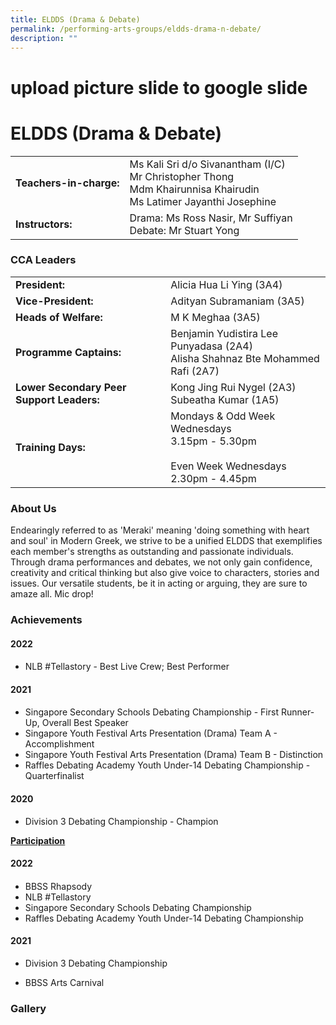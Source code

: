 ```yaml
---
title: ELDDS (Drama & Debate)
permalink: /performing-arts-groups/eldds-drama-n-debate/
description: ""
---
```

# upload picture slide to google slide

# ELDDS (Drama & Debate)

|                     |                        |
|----------|-------|
| **Teachers-in-charge:** | Ms Kali Sri d/o Sivanantham (I/C)<br>Mr Christopher Thong<br>Mdm Khairunnisa Khairudin<br>Ms Latimer Jayanthi Josephine |
| **Instructors:**        | Drama: Ms Ross Nasir, Mr Suffiyan<br>Debate: Mr Stuart Yong             |


### CCA Leaders

|                              |        |
|----------------|---------------------------|
| **President:**                            | Alicia Hua Li Ying (3A4)                                                                        |
| **Vice-President:**                       | Adityan Subramaniam (3A5)                                                                       |
| **Heads of Welfare:**                | M K Meghaa (3A5)           |
| **Programme Captains:**                   | Benjamin Yudistira Lee Punyadasa (2A4)<br>Alisha Shahnaz Bte Mohammed Rafi (2A7)                |
| **Lower Secondary Peer Support Leaders:** | Kong Jing Rui Nygel (2A3)<br>Subeatha Kumar (1A5)                                               |
| **Training Days:**                        | Mondays & Odd Week Wednesdays<br>3.15pm - 5.30pm<br><br>Even Week Wednesdays<br>2.30pm - 4.45pm |


### About Us

Endearingly referred to as 'Meraki' meaning 'doing something with heart and soul' in Modern Greek, we strive to be a unified ELDDS that exemplifies each member's strengths as outstanding and passionate individuals. Through drama performances and debates, we not only gain confidence, creativity and critical thinking but also give voice to characters, stories and issues. Our versatile students, be it in acting or arguing, they are sure to amaze all. Mic drop!

  

### Achievements

#### 2022

#### 

*   NLB #Tellastory - Best Live Crew; Best Performer

#### 2021

#### 

*   Singapore Secondary Schools Debating Championship - First Runner-Up, Overall Best Speaker
*   Singapore Youth Festival Arts Presentation (Drama) Team A - Accomplishment
*   Singapore Youth Festival Arts Presentation (Drama) Team B - Distinction
*   Raffles Debating Academy Youth Under-14 Debating Championship - Quarterfinalist

#### 2020

*   Division 3 Debating Championship - Champion

  

**<u>Participation</u>**

#### 2022

#### 

*   BBSS Rhapsody
*   NLB #Tellastory
*   Singapore Secondary Schools Debating Championship
*   Raffles Debating Academy Youth Under-14 Debating Championship

#### 2021

*   Division 3 Debating Championship  
    
*   BBSS Arts Carnival  
    
### Gallery